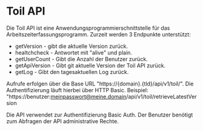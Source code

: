 # Toil API

Die Toil API ist eine Anwendungsprogrammierschnittstelle für das Arbeitszeiterfassungsprogramm.
Zurzeit werden 3 Endpunkte unterstützt:

* getVersion - gibt die aktuelle Version zurück.
* healtchcheck - Antwortet mit "alive" und plain.
* getUserCount - Gibt die Anzahl der Benutzer zurück.
* getApiVersion - Gibt git aktuelle Version der Toil API zurück.
* getLog - Gibt den tagesaktuellen Log zurück.

Aufrufe erfolgen über die Base URL "https://{domain}.{tld}/api/v1/toil/". Die Authentifizierung läuft hierbei über HTTP Basic.
Beispiel: "https://benutzer:meinpasswort@meine.domain/api/v1/toil/retrieveLatestVersion

Die API verwendet zur Authentifizierung Basic Auth. Der Benutzer benötigt zum Abfragen der API administrative Rechte.